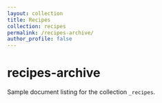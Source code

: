 ```yaml
---
layout: collection
title: Recipes
collection: recipes
permalink: /recipes-archive/
author_profile: false
---
```


# recipes-archive

Sample document listing for the collection `_recipes`.

